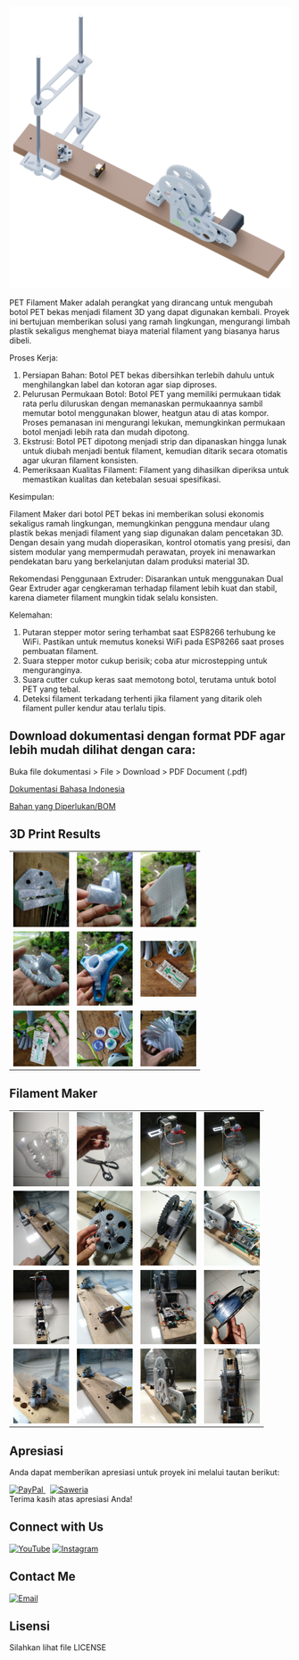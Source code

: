 ![Render1](Images/Render1.png)

PET Filament Maker adalah perangkat yang dirancang untuk mengubah botol PET bekas menjadi filament 3D yang dapat digunakan kembali. Proyek ini bertujuan memberikan solusi yang ramah lingkungan, mengurangi limbah plastik sekaligus menghemat biaya material filament yang biasanya harus dibeli.

Proses Kerja:
1. Persiapan Bahan: Botol PET bekas dibersihkan terlebih dahulu untuk menghilangkan label dan kotoran agar siap diproses.
2. Pelurusan Permukaan Botol: Botol PET yang memiliki permukaan tidak rata perlu diluruskan dengan memanaskan permukaannya sambil memutar botol menggunakan blower, heatgun atau di atas kompor. Proses pemanasan ini mengurangi lekukan, memungkinkan permukaan botol menjadi lebih rata dan mudah dipotong.
3. Ekstrusi: Botol PET dipotong menjadi strip dan dipanaskan hingga lunak untuk diubah menjadi bentuk filament, kemudian ditarik secara otomatis agar ukuran filament konsisten.
4. Pemeriksaan Kualitas Filament: Filament yang dihasilkan diperiksa untuk memastikan kualitas dan ketebalan sesuai spesifikasi.

Kesimpulan:

Filament Maker dari botol PET bekas ini memberikan solusi ekonomis sekaligus ramah lingkungan, memungkinkan pengguna mendaur ulang plastik bekas menjadi filament yang siap digunakan dalam pencetakan 3D. Dengan desain yang mudah dioperasikan, kontrol otomatis yang presisi, dan sistem modular yang mempermudah perawatan, proyek ini menawarkan pendekatan baru yang berkelanjutan dalam produksi material 3D.

Rekomendasi Penggunaan Extruder:
Disarankan untuk menggunakan Dual Gear Extruder agar cengkeraman terhadap filament lebih kuat dan stabil, karena diameter filament mungkin tidak selalu konsisten.

Kelemahan:
1. Putaran stepper motor sering terhambat saat ESP8266 terhubung ke WiFi. Pastikan untuk memutus koneksi WiFi pada ESP8266 saat proses pembuatan filament.
2. Suara stepper motor cukup berisik; coba atur microstepping untuk menguranginya.
3. Suara cutter cukup keras saat memotong botol, terutama untuk botol PET yang tebal.
4. Deteksi filament terkadang terhenti jika filament yang ditarik oleh filament puller kendur atau terlalu tipis.

## Download dokumentasi dengan format PDF agar lebih mudah dilihat dengan cara:

Buka file dokumentasi > File > Download > PDF Document (.pdf)

[Dokumentasi Bahasa Indonesia](https://docs.google.com/document/d/12gZyxp6K4KovrQUbeszD_oszRoTwFk6smVtTxPSdtus/edit?usp=sharing)

[Bahan yang Diperlukan/BOM](https://docs.google.com/spreadsheets/d/1hQpWlGkNJCp8BHFFs-p2dSdpw58OgJwYKI5ZXl5ccxk/edit?usp=sharing)


## 3D Print Results

<table>
  <tr>
    <td><img src="Images/3D Print Results/0001.jpg" width="100" /></td>
    <td><img src="Images/3D Print Results/0002.jpg" width="100" /></td>
    <td><img src="Images/3D Print Results/0003.jpg" width="100" /></td>
  </tr>
  <tr>
    <td><img src="Images/3D Print Results/0004.jpg" width="100" /></td>
    <td><img src="Images/3D Print Results/0005.jpg" width="100" /></td>
    <td><img src="Images/3D Print Results/square_0001.jpg" width="100" /></td>
  </tr>
  <tr>
    <td><img src="Images/3D Print Results/square_0002.jpg" width="100" /></td>
    <td><img src="Images/3D Print Results/square_0003.jpg" width="100" /></td>
    <td><img src="Images/3D Print Results/square_0004.jpg" width="100" /></td>
  </tr>
</table>



## Filament Maker

<table>
  <tr>
    <td><img src="Images/Filament Maker/0001.jpg" width="100" /></td>
    <td><img src="Images/Filament Maker/0002.jpg" width="100" /></td>
    <td><img src="Images/Filament Maker/0003.jpg" width="100" /></td>
    <td><img src="Images/Filament Maker/0004.jpg" width="100" /></td>
  </tr>
  <tr>
    <td><img src="Images/Filament Maker/0005.jpg" width="100" /></td>
    <td><img src="Images/Filament Maker/0006.jpg" width="100" /></td>
    <td><img src="Images/Filament Maker/0007.jpg" width="100" /></td>
    <td><img src="Images/Filament Maker/0008.jpg" width="100" /></td>
  </tr>
  <tr>
    <td><img src="Images/Filament Maker/0009.jpg" width="100" /></td>
    <td><img src="Images/Filament Maker/0010.jpg" width="100" /></td>
    <td><img src="Images/Filament Maker/0011.jpg" width="100" /></td>
    <td><img src="Images/Filament Maker/0012.jpg" width="100" /></td>
  </tr>
  <tr>
    <td><img src="Images/Filament Maker/0013.jpg" width="100" /></td>
    <td><img src="Images/Filament Maker/0014.jpg" width="100" /></td>
    <td><img src="Images/Filament Maker/0015.jpg" width="100" /></td>
    <td><img src="Images/Filament Maker/0016.jpg" width="100" /></td>
  </tr>
</table>


## Apresiasi

Anda dapat memberikan apresiasi untuk proyek ini melalui tautan berikut:

<a href="https://www.paypal.com/paypalme/alif2113">
    <img src="https://img.shields.io/badge/PayPal-blue.svg" alt="PayPal" height="25">
</a>
&nbsp;
<a href="https://saweria.co/13dcreator">
    <img src="https://img.shields.io/badge/Saweria-orange.svg" alt="Saweria" height="25">
</a>

<br>
Terima kasih atas apresiasi Anda!

## Connect with Us

<p align="left">
    <a href="https://www.youtube.com/@13dcreator"><img src="https://img.shields.io/badge/YouTube-FF0000?style=for-the-badge&logo=youtube&logoColor=white" alt="YouTube"></a>
  <a href="https://www.instagram.com/13dcreator"><img src="https://img.shields.io/badge/Instagram-E4405F?style=for-the-badge&logo=instagram&logoColor=white" alt="Instagram"></a>
</p>


## Contact Me

[![Email](https://img.shields.io/badge/Email-13DCreator-blue?style=flat&logo=gmail)](mailto:alif.3di@gmail.com)



## Lisensi

Silahkan lihat file LICENSE
